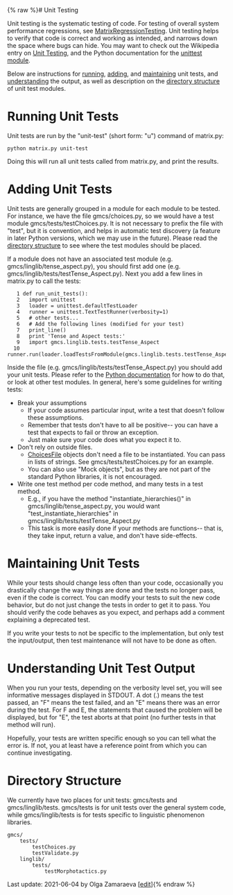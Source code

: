 {% raw %}# Unit Testing

Unit testing is the systematic testing of code. For testing of overall
system performance regressions, see
[MatrixRegressionTesting](https://blog.inductorsoftware.com/docsproto/matrix/MatrixRegressionTesting). Unit testing helps
to verify that code is correct and working as intended, and narrows down
the space where bugs can hide. You may want to check out the Wikipedia
entry on [Unit Testing](http://en.wikipedia.org/wiki/Unit_testing), and
the Python documentation for the [unittest
module](http://docs.python.org/library/unittest.html).

Below are instructions for
[running](https://blog.inductorsoftware.com/docsproto/matrix/MatrixCustomizationUnitTesting),
[adding](https://blog.inductorsoftware.com/docsproto/matrix/MatrixCustomizationUnitTesting), and
[maintaining](https://blog.inductorsoftware.com/docsproto/matrix/MatrixCustomizationUnitTesting) unit tests, and
[understanding](https://blog.inductorsoftware.com/docsproto/matrix/MatrixCustomizationUnitTesting) the output,
as well as description on the [directory
structure](https://blog.inductorsoftware.com/docsproto/matrix/MatrixCustomizationUnitTesting) of unit test
modules.

# Running Unit Tests

Unit tests are run by the "unit-test" (short form: "u") command of
matrix.py:

    python matrix.py unit-test

Doing this will run all unit tests called from matrix.py, and print the
results.

# Adding Unit Tests

Unit tests are generally grouped in a module for each module to be
tested. For instance, we have the file gmcs/choices.py, so we would have
a test module gmcs/tests/testChoices.py. It is not necessary to prefix
the file with "test", but it is convention, and helps in automatic test
discovery (a feature in later Python versions, which we may use in the
future). Please read the [directory
structure](https://blog.inductorsoftware.com/docsproto/matrix/MatrixCustomizationUnitTesting) to see where the
test modules should be placed.

If a module does not have an associated test module (e.g.
gmcs/linglib/tense\_aspect.py), you should first add one (e.g.
gmcs/linglib/tests/testTense\_Aspect.py). Next you add a few lines in
matrix.py to call the tests:

```
   1 def run_unit_tests():
   2   import unittest
   3   loader = unittest.defaultTestLoader
   4   runner = unittest.TextTestRunner(verbosity=1)
   5   # other tests...
   6   # Add the following lines (modified for your test)
   7   print_line()
   8   print 'Tense and Aspect tests:'
   9   import gmcs.linglib.tests.testTense_Aspect
  10   runner.run(loader.loadTestsFromModule(gmcs.linglib.tests.testTense_Aspect))
```

Inside the file (e.g. gmcs/linglib/tests/testTense\_Aspect.py) you
should add your unit tests. Please refer to the [Python
documentation](http://docs.python.org/library/unittest.html) for how to
do that, or look at other test modules. In general, here's some
guidelines for writing tests:

- Break your assumptions
  - If your code assumes particular input, write a test that doesn't
follow these assumptions.
  - Remember that tests don't have to all be positive-- you can have
a test that expects to fail or throw an exception.
  - Just make sure your code does what you expect it to.
- Don't rely on outside files.
  - [ChoicesFile](/ChoicesFile) objects don't need a file to be
instantiated. You can pass in lists of strings. See
gmcs/tests/testChoices.py for an example.
  - You can also use "Mock objects", but as they are not part of the
standard Python libraries, it is not encouraged.
- Write one test method per code method, and many tests in a test
method.
  - E.g., if you have the method "instantiate\_hierarchies()" in
gmcs/linglib/tense\_aspect.py, you would want
"test\_instantiate\_hierarchies" in
gmcs/linglib/tests/testTense\_Aspect.py
  - This task is more easily done if your methods are functions--
that is, they take input, return a value, and don't have
side-effects.

# Maintaining Unit Tests

While your tests should change less often than your code, occasionally
you drastically change the way things are done and the tests no longer
pass, even if the code is correct. You can modify your tests to suit the
new code behavior, but do not just change the tests in order to get it
to pass. You should verify the code behaves as you expect, and perhaps
add a comment explaining a deprecated test.

If you write your tests to not be specific to the implementation, but
only test the input/output, then test maintenance will not have to be
done as often.

# Understanding Unit Test Output

When you run your tests, depending on the verbosity level set, you will
see informative messages displayed in STDOUT. A dot (.) means the test
passed, an "F" means the test failed, and an "E" means there was an
error during the test. For F and E, the statements that caused the
problem will be displayed, but for "E", the test aborts at that point
(no further tests in that method will run).

Hopefully, your tests are written specific enough so you can tell what
the error is. If not, you at least have a reference point from which you
can continue investigating.

# Directory Structure

We currently have two places for unit tests: gmcs/tests and
gmcs/linglib/tests. gmcs/tests is for unit tests over the general system
code, while gmcs/linglib/tests is for tests specific to linguistic
phenomenon libraries.

    gmcs/
        tests/
            testChoices.py
            testValidate.py
        linglib/
            tests/
                testMorphotactics.py

Last update: 2021-06-04 by Olga Zamaraeva [[edit](https://github.com/delph-in/docs/wiki/MatrixCustomizationUnitTesting/_edit)]{% endraw %}